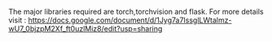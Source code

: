 The major libraries required are torch,torchvision and flask.
For more details visit : https://docs.google.com/document/d/1Jyg7a7IssglLWtalmz-wU7_0bjzpM2Xf_ft0uzlMiz8/edit?usp=sharing
